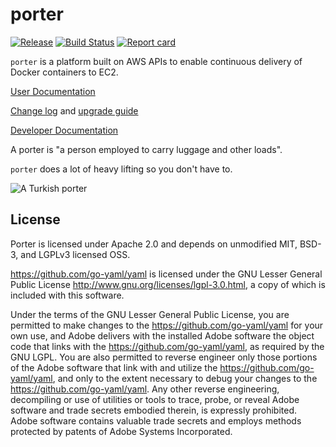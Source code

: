 porter
======

[![Release](https://img.shields.io/github/release/adobe-platform/porter.svg)](https://github.com/adobe-platform/porter/releases/latest)
[![Build Status](https://img.shields.io/travis/adobe-platform/porter/master.svg)](https://travis-ci.org/adobe-platform/porter)
[![Report card](https://goreportcard.com/badge/github.com/adobe-platform/porter)](https://goreportcard.com/report/github.com/adobe-platform/porter)

`porter` is a platform built on AWS APIs to enable continuous delivery of
Docker containers to EC2.

[User Documentation](docs/readme.md)

[Change log](CHANGELOG.md) and [upgrade guide](MIGRATING.md)

[Developer Documentation](developing.md)

A porter is "a person employed to carry luggage and other loads".

`porter` does a lot of heavy lifting so you don't have to.

![A Turkish porter](http://images.fineartamerica.com/images-medium-large/turkish-porter-carrying-luggage-everett.jpg "A Turkish porter")

License
-------

Porter is licensed under Apache 2.0 and depends on unmodified MIT, BSD-3, and
LGPLv3 licensed OSS.

https://github.com/go-yaml/yaml is licensed under the GNU Lesser General Public
License http://www.gnu.org/licenses/lgpl-3.0.html, a copy of which is included
with this software.

Under the terms of the GNU Lesser General Public License, you are permitted to
make changes to the https://github.com/go-yaml/yaml for your own use, and Adobe
delivers with the installed Adobe software the object code that links with the https://github.com/go-yaml/yaml, as required by the GNU LGPL. You are also
permitted to reverse engineer only those portions of the Adobe software that
link with and utilize the https://github.com/go-yaml/yaml, and only to the
extent necessary to debug your changes to the https://github.com/go-yaml/yaml.
Any other reverse engineering, decompiling or use of utilities or tools to
trace, probe, or reveal Adobe software and trade secrets embodied therein, is
expressly prohibited. Adobe software contains valuable trade secrets and employs
methods protected by patents of Adobe Systems Incorporated.


